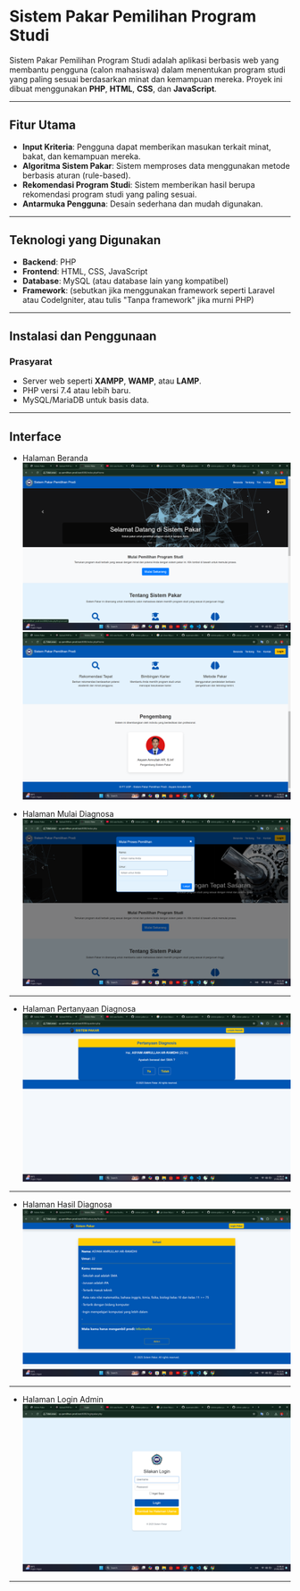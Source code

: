# Sistem Pakar Pemilihan Program Studi

Sistem Pakar Pemilihan Program Studi adalah aplikasi berbasis web yang membantu pengguna (calon mahasiswa) dalam menentukan program studi yang paling sesuai berdasarkan minat dan kemampuan mereka. Proyek ini dibuat menggunakan **PHP**, **HTML**, **CSS**, dan **JavaScript**.

---

## Fitur Utama

- **Input Kriteria**: Pengguna dapat memberikan masukan terkait minat, bakat, dan kemampuan mereka.
- **Algoritma Sistem Pakar**: Sistem memproses data menggunakan metode berbasis aturan (rule-based).
- **Rekomendasi Program Studi**: Sistem memberikan hasil berupa rekomendasi program studi yang paling sesuai.
- **Antarmuka Pengguna**: Desain sederhana dan mudah digunakan.

---

## Teknologi yang Digunakan

- **Backend**: PHP
- **Frontend**: HTML, CSS, JavaScript
- **Database**: MySQL (atau database lain yang kompatibel)
- **Framework**: (sebutkan jika menggunakan framework seperti Laravel atau CodeIgniter, atau tulis "Tanpa framework" jika murni PHP)

---

## Instalasi dan Penggunaan

### Prasyarat
- Server web seperti **XAMPP**, **WAMP**, atau **LAMP**.
- PHP versi 7.4 atau lebih baru.
- MySQL/MariaDB untuk basis data.

---

## Interface

- Halaman Beranda
  ![beranda](interface/1.png)
  ![beranda](interface/2.png)

- Halaman Mulai Diagnosa
  ![beranda](interface/6.png)
  
---

- Halaman Pertanyaan Diagnosa
  ![beranda](interface/4.png)

---

- Halaman Hasil Diagnosa
  ![beranda](interface/5.png)

---

- Halaman Login Admin
  ![beranda](interface/3.png)

---
